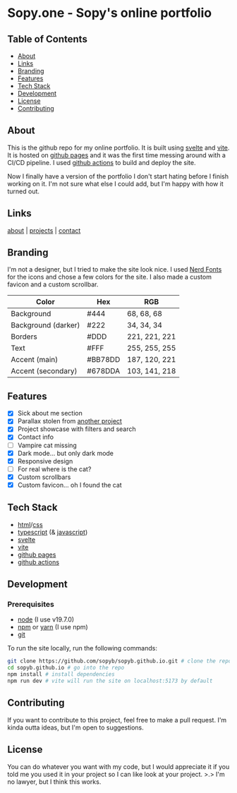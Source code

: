 # Sopy.one - Sopy's online portfolio

## Table of Contents
- [About](#about)
- [Links](#links)
- [Branding](#branding)
- [Features](#features)
- [Tech Stack](#tech-stack)
- [Development](#development)
- [License](#license)
- [Contributing](#contributing)
## About
This is the github repo for my online portfolio. It is built using [svelte](https://svelte.dev/) and [vite](https://vitejs.dev/). It is hosted on [github pages](https://pages.github.com/) and it was the first time messing around with a CI/CD pipeline. I used [github actions](https://github.com/features/actions) to build and deploy the site.

Now I finally have a version of the portfolio I don't start hating before I finish working on it. I'm not sure what else I could add, but I'm happy with how it turned out.

## Links
[about](https://sopy.one/#/about) | [projects](https://sopy.one/#/projects) | [contact](https://sopy.one/#/contact)

## Branding
I'm not a designer, but I tried to make the site look nice. I used [Nerd Fonts](https://www.nerdfonts.com/) for the icons and chose a few colors for the site. I also made a custom favicon and a custom scrollbar.

| Color               | Hex     | RGB           |
|---------------------|---------|---------------|
| Background          | #444    | 68, 68, 68    |
| Background (darker) | #222    | 34, 34, 34    |
| Borders             | #DDD    | 221, 221, 221 |
| Text                | #FFF    | 255, 255, 255 |
| Accent (main)       | #BB78DD | 187, 120, 221 |
| Accent (secondary)  | #678DDA | 103, 141, 218 |

## Features
- [x] Sick about me section
- [x] Parallax stolen from [another project](https://github.com/sopyb/sopy.space)
- [x] Project showcase with filters and search
- [x] Contact info
- [ ] Vampire cat missing
- [x] Dark mode... but only dark mode
- [x] Responsive design
- [ ] For real where is the cat?
- [x] Custom scrollbars
- [x] Custom favicon... oh I found the cat

## Tech Stack
- [html](https://developer.mozilla.org/en-US/docs/Web/HTML)/[css](https://developer.mozilla.org/en-US/docs/Web/CSS)
- [typescript](https://www.typescriptlang.org/) (& [javascript](https://developer.mozilla.org/en-US/docs/Web/JavaScript))
- [svelte](https://svelte.dev/)
- [vite](https://vitejs.dev/)
- [github pages](https://pages.github.com/)
- [github actions](https://github.com/features/actions)


## Development
### Prerequisites
- [node](https://nodejs.org/en/) (I use v19.7.0)
- [npm](https://www.npmjs.com/) or [yarn](https://yarnpkg.com/) (I use npm)
- [git](https://git-scm.com/)

To run the site locally, run the following commands:
```bash
git clone https://github.com/sopyb/sopyb.github.io.git # clone the repo
cd sopyb.github.io # go into the repo
npm install # install dependencies
npm run dev # vite will run the site on localhost:5173 by default
```

## Contributing
If you want to contribute to this project, feel free to make a pull request. I'm kinda outta ideas, but I'm open to suggestions.

## License
You can do whatever you want with my code, but I would appreciate it if you told me you used it in your project so I can like look at your project. >.> I'm no lawyer, but I think this works.